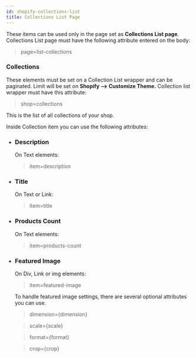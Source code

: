 ```yaml
---
id: shopify-collections-list
title: Collections List Page
---
```


These items can be used only in the page set as **Collections List page**.
Collections List page must have the following attribute entered on the body:

> page=list-collections

### Collections

These elements must be set on a Collection List wrapper and can be paginated. Limit will be set on **Shopify --> Customize Theme.** Collection list wrapper must have this attribute:

> shop=collections

This is the list of all collections of your shop.

Inside Collection item you can use the following attributes:

- ### Description

   On Text elements:

   > item=description

- ### Title

   On Text or Link:

   > item=title

- ### Products Count 

   On Text elements:

   > item=products-count

- ### Featured Image

   On Div, Link or img elements:

   > item=featured-image

   To handle featured image settings, there are several optional attributes you can use.

   > dimension={dimension}

   > scale={scale}

   > format={format}

   > crop={crop}
